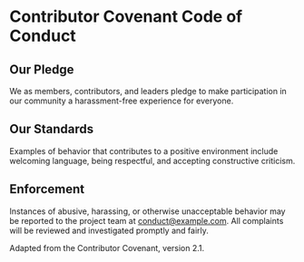 # Contributor Covenant Code of Conduct

## Our Pledge

We as members, contributors, and leaders pledge to make participation in our community a harassment-free experience for everyone.

## Our Standards

Examples of behavior that contributes to a positive environment include welcoming language, being respectful, and accepting constructive criticism.

## Enforcement

Instances of abusive, harassing, or otherwise unacceptable behavior may be reported to the project team at [conduct@example.com](mailto:conduct@example.com). All complaints will be reviewed and investigated promptly and fairly.

Adapted from the Contributor Covenant, version 2.1.
